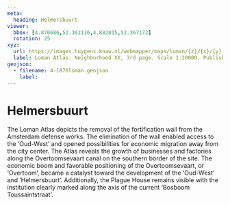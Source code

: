```yaml
---
meta:
  heading: Helmersbuurt
viewer:
  bbox: [4.870686,52.362116,4.882015,52.367172]
  rotation: 25
xyz:
  url: https://images.huygens.knaw.nl/webmapper/maps/loman/{z}/{x}/{y}.jpeg
  label: Loman Atlas. Neighborhood XX, 3rd page. Scale 1:20000. Published in Amsterdam by JC Loman, Jr. Stadsarchief Amsterdam (1876)
geojson:
  - filename: 4-1876loman.geojson
    label:
---
```

# Helmersbuurt
The Loman Atlas depicts the removal of the fortification wall from the Amsterdam defense works. The elimination of the wall enabled access to the ‘Oud-West’ and opened possibilities for economic migration away from the city center. The Atlas reveals the growth of businesses and factories along the Overtoomsevaart canal on the southern border of the site. The economic boom and favorable positioning of the Overtoomsevaart, or ‘Overtoom’, became a catalyst toward the development of the ‘Oud-West’ and ‘Helmersbuurt’. Additionally, the Plague House remains visible with the institution clearly marked along the axis of the current ‘Bosboom Toussaintstraat’.
